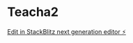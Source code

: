 # Teacha2

[Edit in StackBlitz next generation editor ⚡️](https://stackblitz.com/~/github.com/benjo31/Teacha2)